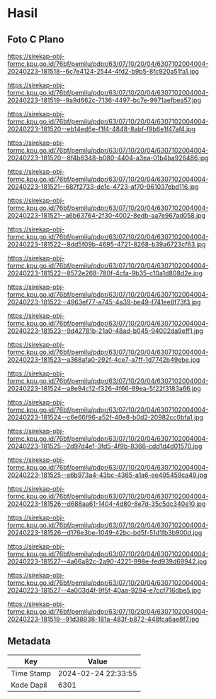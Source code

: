 # Hasil

## Foto C Plano

https://sirekap-obj-formc.kpu.go.id/76bf/pemilu/pdpr/63/07/10/20/04/6307102004004-20240223-181518--6c7e4124-2544-4fd2-b9b5-8fc920a51fa1.jpg

https://sirekap-obj-formc.kpu.go.id/76bf/pemilu/pdpr/63/07/10/20/04/6307102004004-20240223-181519--9a9d662c-7136-4497-bc7e-9971aefbea57.jpg

https://sirekap-obj-formc.kpu.go.id/76bf/pemilu/pdpr/63/07/10/20/04/6307102004004-20240223-181520--eb14ed6e-f1f4-4848-8abf-f9b6e1f47af4.jpg

https://sirekap-obj-formc.kpu.go.id/76bf/pemilu/pdpr/63/07/10/20/04/6307102004004-20240223-181520--8f4b6348-b080-4404-a3ea-01b4ba926486.jpg

https://sirekap-obj-formc.kpu.go.id/76bf/pemilu/pdpr/63/07/10/20/04/6307102004004-20240223-181521--687f2733-de1c-4723-af70-961037ebd116.jpg

https://sirekap-obj-formc.kpu.go.id/76bf/pemilu/pdpr/63/07/10/20/04/6307102004004-20240223-181521--a6b63764-2f30-4002-8edb-aa7e967ad058.jpg

https://sirekap-obj-formc.kpu.go.id/76bf/pemilu/pdpr/63/07/10/20/04/6307102004004-20240223-181522--8dd5f09b-4695-4721-8268-b39a6723cf63.jpg

https://sirekap-obj-formc.kpu.go.id/76bf/pemilu/pdpr/63/07/10/20/04/6307102004004-20240223-181522--8572e268-780f-4cfa-9b35-c10a1d808d2e.jpg

https://sirekap-obj-formc.kpu.go.id/76bf/pemilu/pdpr/63/07/10/20/04/6307102004004-20240223-181522--4963ef77-a745-4a39-be49-f741ee8f73f3.jpg

https://sirekap-obj-formc.kpu.go.id/76bf/pemilu/pdpr/63/07/10/20/04/6307102004004-20240223-181523--9d42781b-21a0-48ad-b045-94002da9eff1.jpg

https://sirekap-obj-formc.kpu.go.id/76bf/pemilu/pdpr/63/07/10/20/04/6307102004004-20240223-181523--a368afa0-292f-4ce7-a7ff-1d7742b49ebe.jpg

https://sirekap-obj-formc.kpu.go.id/76bf/pemilu/pdpr/63/07/10/20/04/6307102004004-20240223-181524--a8e94c12-f326-4f66-89ea-5f22f3183a66.jpg

https://sirekap-obj-formc.kpu.go.id/76bf/pemilu/pdpr/63/07/10/20/04/6307102004004-20240223-181524--c6e66f96-a52f-40e8-b0d2-20982cc0bfa1.jpg

https://sirekap-obj-formc.kpu.go.id/76bf/pemilu/pdpr/63/07/10/20/04/6307102004004-20240223-181525--2d97d4e1-3fd5-4f9b-8366-cdd1d4d01570.jpg

https://sirekap-obj-formc.kpu.go.id/76bf/pemilu/pdpr/63/07/10/20/04/6307102004004-20240223-181525--a6b973a4-43bc-4365-a1a6-ee495459ca49.jpg

https://sirekap-obj-formc.kpu.go.id/76bf/pemilu/pdpr/63/07/10/20/04/6307102004004-20240223-181526--d688aa61-1404-4d80-8e7d-35c5dc340e10.jpg

https://sirekap-obj-formc.kpu.go.id/76bf/pemilu/pdpr/63/07/10/20/04/6307102004004-20240223-181526--d176e3be-1049-42bc-bd5f-51d1fb3b900d.jpg

https://sirekap-obj-formc.kpu.go.id/76bf/pemilu/pdpr/63/07/10/20/04/6307102004004-20240223-181527--4a66a82c-2a90-4221-998e-fed939d69942.jpg

https://sirekap-obj-formc.kpu.go.id/76bf/pemilu/pdpr/63/07/10/20/04/6307102004004-20240223-181527--4a003d4f-9f5f-40aa-9294-e7ccf716dbe5.jpg

https://sirekap-obj-formc.kpu.go.id/76bf/pemilu/pdpr/63/07/10/20/04/6307102004004-20240223-181519--91d38938-181a-483f-b872-448fca6ae8f7.jpg


## Metadata

| Key        | Value               |
| ---------- | ------------------- |
| Time Stamp | 2024-02-24 22:33:55 |
| Kode Dapil | 6301                |



